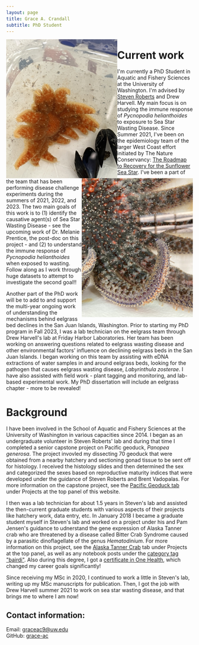 ```yaml
---
layout: page
title: Grace A. Crandall
subtitle: PhD Student
---
```



<img align="left" src="/assets/img/cheesy_bob_jr.jpeg" alt="Juvenile Pycnopodia helianthoides, Cheesy Bob, Jr" width="300"
     height="375" />

<img align="right" src="/assets/img/pycno_adult_purple.JPG" alt="Adult Pycnopodia helianthoides" width="300"
     height="375" />


# Current work

I'm currently a PhD Student in Aquatic and Fishery Sciences at the University of Washington. I'm advised by [Steven Roberts](https://faculty.washington.edu/sr320/) and Drew Harvell. My main focus is on studying the immune response of _Pycnopodia helianthoides_ to exposure to Sea Star Wasting Disease. Since Summer 2021, I've been on the epidemiology team of the larger West Coast effort initiated by The Nature Conservancy: [The Roadmap to Recovery for the Sunflower Sea Star](https://www.nature.org/content/dam/tnc/nature/en/documents/tnc_Roadmap_to_Recovery_for_the_Sunflower_Sea_Star_Nov2022.pdf). I've been a part of the team that has been performing disease challenge experiments during the summers of 2021, 2022, and 2023. The two main goals of this work is to (1) identify the causative agent(s) of Sea Star Wasting Disease - see the upcoming work of Dr. Melanie Prentice, the post-doc on this project - and (2) to understand the immune response of _Pycnopodia helianthoides_ when exposed to wasting. Follow along as I work through huge datasets to attempt to investigate the second goal!!

Another part of the PhD work will be to add to and support the multi-year ongoing work of understanding the mechanisms behind eelgrass bed declines in the San Juan Islands, Washington. Prior to starting my PhD program in Fall 2023, I was a lab technician on the eelgrass team through Drew Harvell's lab at Friday Harbor Laboratories. Her team has been working on answering questions related to eelgrass wasting disease and other environmental factors' influence on declining eelgrass beds in the San Juan Islands. I began working on this team by assisting with eDNA extractions of water samples in and around eelgrass beds, looking for the pathogen that causes eelgrass wasting disease, _Labyrinthula zosterae_. I have also assisted with field work - plant tagging and monitoring, and lab-based experimental work. My PhD dissertation will include an eelgrass chapter - more to be revealed!  

# Background

I have been involved in the School of Aquatic and Fishery Sciences at the University of Washington in various capacities since 2014. I began as an undergraduate volunteer in Steven Roberts' lab and during that time I completed a senior capstone project on Pacific geoduck, _Panopea generosa_. The project invovled my dissecting 70 geoduck that were obtained from a nearby hatchery and sectioning gonad tissue to be sent off for histology. I received the histology slides and then determined the sex and categorized the sexes based on reproductive maturity indices that were developed under the guidance of Steven Roberts and Brent Vadopalas. For more information on the capstone project, see the [Pacific Geoduck tab](https://grace-ac.github.io/projects/pacificgeoduck/) under Projects at the top panel of this website.

I then was a lab technician for about 1.5 years in Steven's lab and assisted the then-current graduate students with various aspects of their projects like hatchery work, data entry, etc. In January 2018 I became a graduate student myself in Steven's lab and worked on a project under his and Pam Jensen's guidance to udnerstand the gene expression of Alaska Tanner crab who are threatened by a disease called Bitter Crab Syndrome caused by a parasitic dinoflagellate of the genus _Hematodinium_. For more information on this project, see the [Alaska Tanner Crab](https://grace-ac.github.io/projects/tannercrab-project/) tab under Projects at the top panel, as well as any notebook posts under the [category tag "bairdi"](https://grace-ac.github.io/categoryview/#bairdi). Also during this degree, I got a [certificate in One Health](https://deohs.washington.edu/cohr/graduate-certificate-one-health), which changed my career goals significantly!  

Since receiving my MSc in 2020, I continued to work a little in Steven's lab, writing up my  MSc manuscripts for publication. Then, I got the job with Drew Harvell summer 2021 to work on sea star wasting disease, and that brings me to where I am now!


## Contact information:         
Email: graceac9@uw.edu       
GitHub: [grace-ac](https://github.com/grace-ac)      
